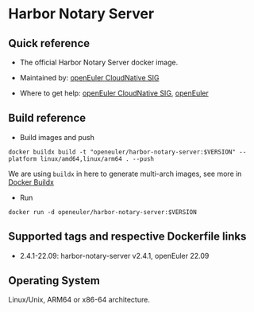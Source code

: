 # Harbor Notary Server

## Quick reference

- The official Harbor Notary Server docker image.

- Maintained by: [openEuler CloudNative SIG](https://gitee.com/openeuler/cloudnative)

- Where to get help: [openEuler CloudNative SIG](https://gitee.com/openeuler/cloudnative), [openEuler](https://gitee.com/openeuler/community)

## Build reference

- Build images and push

```shell
docker buildx build -t "openeuler/harbor-notary-server:$VERSION" --platform linux/amd64,linux/arm64 . --push
```

We are using `buildx` in here to generate multi-arch images, see more in [Docker Buildx](https://docs.docker.com/buildx/working-with-buildx/)

- Run

```shell
docker run -d openeuler/harbor-notary-server:$VERSION
```

## Supported tags and respective Dockerfile links

- 2.4.1-22.09: harbor-notary-server v2.4.1, openEuler 22.09

## Operating System

Linux/Unix, ARM64 or x86-64 architecture.
